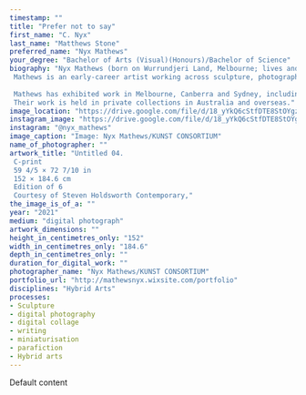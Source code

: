 ```yaml
---
timestamp: ""
title: "Prefer not to say"
first_name: "C. Nyx"
last_name: "Matthews Stone"
preferred_name: "Nyx Mathews"
your_degree: "Bachelor of Arts (Visual)(Honours)/Bachelor of Science"
biography: "Nyx Mathews (born on Wurrundjeri Land, Melbourne; lives and works on Ngunnawal Country, Canberra).
 Mathews is an early-career artist working across sculpture, photography and new media. Their delicate, materially ambiguous, speculative sculptures explore the materiality and forms of the 21st century built environment and its impact on human beings. Their current body of work investigates the monumental art museum, a space whose systems and structures are simultaneously beautiful and deeply flawed. 
 
 Mathews has exhibited work in Melbourne, Canberra and Sydney, including two solo exhibitions and multiple two- and three-person exhibitions. Mathews’ work has been curated into various group exhibitions locally and interstate. They have received various awards and scholarships, including the Peter & Lena Karmel Honours Scholarship in the School of Art (2020), Corning Museum of Glass Scholarship, NY (2018) and multiple EASS awards for their third year body of work. Mathews has twice received an ANU Chancellor’s Commendation of Outstanding Academic Performance.
 Their work is held in private collections in Australia and overseas."
image_location: "https://drive.google.com/file/d/18_yYkQ6cStfDTE8StOYgzY8r6YYr3V4Q/view?usp=sharing"
instagram_image: "https://drive.google.com/file/d/18_yYkQ6cStfDTE8StOYgzY8r6YYr3V4Q/view?usp=sharing"
instagram: "@nyx_mathews"
image_caption: "Image: Nyx Mathews/KUNST CONSORTIUM"
name_of_photographer: ""
artwork_title: "Untitled 04. 
 C-print
 59 4/5 × 72 7/10 in
 152 × 184.6 cm
 Edition of 6
 Courtesy of Steven Holdsworth Contemporary,"
the_image_is_of_a: ""
year: "2021"
medium: "digital photograph"
artwork_dimensions: ""
height_in_centimetres_only: "152"
width_in_centimetres_only: "184.6"
depth_in_centimetres_only: ""
duration_for_digital_work: ""
photographer_name: "Nyx Mathews/KUNST CONSORTIUM"
portfolio_url: "http://mathewsnyx.wixsite.com/portfolio"
disciplines: "Hybrid Arts"
processes:
- Sculpture
- digital photography
- digital collage
- writing
- miniaturisation
- parafiction
- Hybrid arts
---
```


Default content